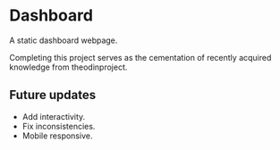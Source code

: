 # Dashboard

A static dashboard webpage. 

Completing this project serves as the cementation of recently acquired knowledge from theodinproject.

## Future updates
- Add interactivity.
- Fix inconsistencies.
- Mobile responsive.
